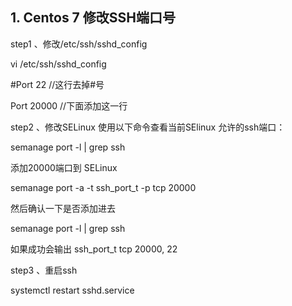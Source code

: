 
## 1. Centos 7 修改SSH端口号

step1 、修改/etc/ssh/sshd_config

vi /etc/ssh/sshd_config

#Port 22         //这行去掉#号

Port 20000      //下面添加这一行


step2 、修改SELinux
使用以下命令查看当前SElinux 允许的ssh端口：

semanage port -l | grep ssh

添加20000端口到 SELinux

semanage port -a -t ssh_port_t -p tcp 20000

然后确认一下是否添加进去

semanage port -l | grep ssh

如果成功会输出
ssh_port_t                    tcp    20000, 22


step3 、重启ssh

systemctl restart sshd.service




